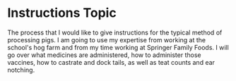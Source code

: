 # Instructions Topic 

The process that I would like to give instructions for the typical method of processing pigs. I am going to use my expertise from working at the school's hog farm and from my time working at Springer Family Foods. I will go over what medicines are administered, how to administer those vaccines, how to castrate and dock tails, as well as teat counts and ear notching. 
